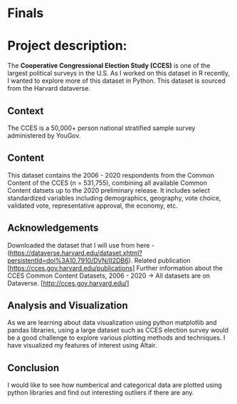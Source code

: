 # Finals

# Project description:

The **Cooperative Congressional Election Study (CCES)** is one of the largest political surveys in the U.S. As I worked on this dataset in R recently, I wanted to explore more of this dataset in Python. This dataset is sourced from the Harvard dataverse.

## Context

The CCES is a 50,000+ person national stratified sample survey administered by YouGov.

## Content

This dataset contains the 2006 - 2020 respondents from the Common Content of the CCES (n = 531,755), combining all available Common Content datsets up to the 2020 preliminary release. It includes select standardized variables including demographics, geography, vote choice, validated vote, representative approval, the economy, etc.

## Acknowledgements

Downloaded the dataset that I will use from here - (https://dataverse.harvard.edu/dataset.xhtml?persistentId=doi%3A10.7910/DVN/II2DB6). Related publication [https://cces.gov.harvard.edu/publications] Further information about the  CCES Common Content Datasets, 2006 - 2020 -> All datasets are on Dataverse. [http://cces.gov.harvard.edu/]

## Analysis and Visualization
As we are learning about data visualization using python matplotlib and pandas libraries, using a large dataset such as CCES election survey would be a good challenge to explore various plotting methods and techniques. I have visualized my features of interest using Altair.

## Conclusion
I would like to see how numberical and categorical data are plotted using python libraries and find out interesting outliers if there are any.
